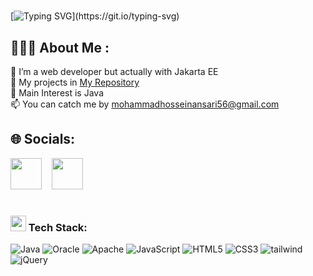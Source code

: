 
# <div align="center">
[![Typing SVG](https://readme-typing-svg.herokuapp.com?font=Dancing+Script&weight=500&size=30&duration=7000&pause=2000&color=000000&width=700&lines=This+is+mohammedhossyn+.)](https://git.io/typing-svg)
</div>   

  
## 👨🏻‍💻 About Me :
🌌 I’m a web developer but actually with Jakarta EE<br>
👾 My projects in <a href="https://github.com/Mohsenkhademian?tab=repositories">My Repository</a><br>
🤍 Main Interest is Java<br>
📫 You can catch me by <a href="https://mailto:mohammadhosseinansari56@gmail.com">mohammadhosseinansari56@gmail.com</a>


## 🌐 Socials:
<p align="left">
   <a href="t.me/mohammedhossyn" target="_blank" rel="noopener noreferrer"><img src="https://icons8.com/icon/oWiuH0jFiU0R/telegram-app"  width="50" /></a>
  &nbsp;&nbsp;
  <a href="https://www.linkedin.com/in/mohammedhossyn" target="_blank" rel="noopener noreferrer"><img src="https://img.icons8.com/color/2x/linkedin.png"  width="50" /></a>
  &nbsp;&nbsp;
 

# <h3><img src="https://user-images.githubusercontent.com/31341013/215384145-99d3ea7f-9fab-4b7e-a476-dbfc533b1412.gif" height="25"/> Tech Stack:
![Java](https://img.shields.io/badge/java-%23ED8B00.svg?style=for-the-badge&logo=java&logoColor=white) 
![Oracle](https://img.shields.io/badge/Oracle-F80000?style=for-the-badge&logo=oracle&logoColor=white)
![Apache](https://img.shields.io/badge/apache-%23D42029.svg?style=for-the-badge&logo=apache&logoColor=white) 
![JavaScript](https://img.shields.io/badge/javascript-%23323330.svg?style=for-the-badge&logo=javascript&logoColor=%23F7DF1E) 
![HTML5](https://img.shields.io/badge/html5-%23E34F26.svg?style=for-the-badge&logo=html5&logoColor=white) 
![CSS3](https://img.shields.io/badge/css3-F80000?style=for-the-badge&logo=css3&logoColor=white) 
![tailwind](https://img.shields.io/badge/bootstrap-%23563D7C.svg?style=for-the-badge&logo=tailwindcss&logoColor=white) 
![jQuery](https://img.shields.io/badge/jquery-%230769AD.svg?style=for-the-badge&logo=jquery&logoColor=white) 
